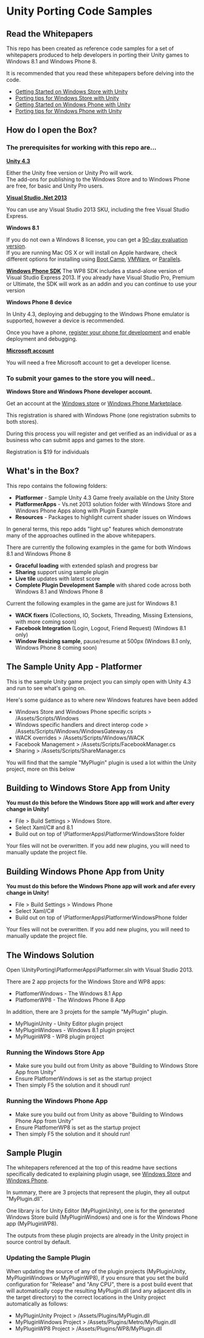 # Unity Porting Code Samples

## Read the Whitepapers

This repo has been created as reference code samples for a set of whitepapers produced to help developers in 
porting their Unity games to Windows 8.1 and Windows Phone 8.

It is recommended that you read these whitepapers before delving into the code.

- [Getting Started on Windows Store with Unity](http://aka.ms/unityWinStoreStart)
- [Porting tips for Windows Store with Unity](http://aka.ms/unityWinStoreTips)
- [Getting Started on Windows Phone with Unity](http://aka.ms/unitywpstart)
- [Porting tips for Windows Phone with Unity](http://aka.ms/unityWPTips)

## How do I open the Box?

### The prerequisites for working with this repo are...

**[Unity 4.3](http://unity3d.com/unity/download)**

Either the Unity free version or Unity Pro will work.  
The add-ons for publishing to the Windows Store and to Windows Phone are free, for basic and Unity Pro users. 

**[Visual Studio .Net 2013](http://www.microsoft.com/visualstudio/eng/downloads)**

You can use any Visual Studio 2013 SKU, including the free Visual Studio Express.   

**Windows 8.1**

If you do not own a Windows 8 license, you can get a [90-day evaluation version](http://msdn.microsoft.com/en-US/evalcenter/jj554510.aspx?wt.mc_id=MEC_132_1_4).  
If you are running Mac OS X or will install on Apple hardware, 
check different options for installing using [Boot Camp](http://msdn.microsoft.com/en-us/library/windows/apps/jj945423.aspx), [VMWare](http://msdn.microsoft.com/en-us/library/windows/apps/jj945426.aspx), or [Parallels](http://msdn.microsoft.com/en-us/library/windows/apps/jj945424.aspx).   

**[Windows Phone SDK](https://dev.windowsphone.com/en-us/downloadsdk)**
The WP8 SDK includes a stand-alone version of Visual Studio Express 2013. If you already have Visual Studio Pro, Premium or Ultimate, the SDK will work as an addin and you can continue to use your version

**Windows Phone 8 device**  

In Unity 4.3, deploying and debugging to the Windows Phone emulator is supported, however a device is recommended.

Once you have a phone, [register your phone for development](http://msdn.microsoft.com/en-us/library/windowsphone/develop/ff769508.aspx) and enable deployment and debugging. 

**[Microsoft account](http://signup.live.com/)**

You will need a free Microsoft account to get a developer license.  

### To submit your games to the store you will need..

**Windows Store and Windows Phone developer account.**

Get an account at the [Windows store](http://dev.windows.com) or [Windows Phone Marketplace](http://dev.windowsphone.com). 

This registration is shared with Windows Phone (one registration submits to both stores). 

During this process you will register and get verified as an individual or as a business who can submit apps and games to the store.  

Registration is $19 for individuals

## What's in the Box?

This repo contains the following folders:

-  **Platformer** - Sample Unity 4.3 Game freely available on the Unity Store
-  **PlatformerApps** - Vs.net 2013 solution folder with Windows Store and Windows Phone Apps along with Plugin Example
-  **Resources** -  Packages to highlight current shader issues on Windows

In general terms, this repo adds "light up" features which demonstrate many of the approaches outlined in the above 
whitepapers. 

There are currently the following examples in the game for both Windows 8.1 and Windows Phone 8

- **Graceful loading** with extended splash and progress bar
- **Sharing** support using sample plugin
- **Live tile** updates with latest score
- **Complete Plugin Development Sample** with shared code across both Windows 8.1 and Wndows Phone 8

Current the following examples in the game are just for Windows 8.1

- **WACK fixers** (Collections, IO, Sockets, Threading, Missing Extensions, with more coming soon)
- **Facebook Integration** (Login, Logout, Friend Request) (Windows 8.1 only)
- **Window Resizing sample**, pause/resume at 500px (Windows 8.1 only, Windows Phone 8 coming soon)

## The Sample Unity App - Platformer

This is the sample Unity game project you can simply open with Unity 4.3 and run to see what's going on.

Here's some guidance as to where new Windows features have been added

- Windows Store and Windows Phone specific scripts > /Assets/Scripts/Windows
- Windows specific handlers and direct interop code > /Assets/Scripts/Windows/WindowsGateway.cs
- WACK overrides > /Assets/Scripts/Windows/WACK
- Facebook Management > /Assets/Scripts/FacebookManager.cs
- Sharing > /Assets/Scripts/ShareManager.cs

You will find that the sample "MyPlugin" plugin is used a lot within the Unity project, more on this below

## Building to Windows Store App from Unity

**You must do this before the Windows Store app will work and after every change in Unity!**

- File > Build Settings > Windows Store. 
- Select Xaml/C# and 8.1
- Build out on top of \PlatformerApps\PlatformerWindowsStore folder

Your files will not be overwritten. If you add new plugins, you will need to manually update the project file.

## Building Windows Phone App from Unity

**You must do this before the Windows Phone app will work and afer every change in Unity!**

- File > Build Settings > Windows Phone
- Select Xaml/C# 
- Build out on top of \PlatformerApps\PlatformerWindowsPhone folder

Your files will not be overwritten. If you add new plugins, you will need to manually update the project file.

## The Windows Solution

Open \UnityPorting\PlatformerApps\Platformer.sln with Visual Studio 2013. 

There are 2 app projects for the Windows Store and WP8 apps:

- PlatfomerWindows - The Windows 8.1 App
- PlatfomerWP8 - The Windows Phone 8 App
 
In addition, there are 3 projets for the sample "MyPlugin" plugin.

- MyPluginUnity - Unity Editor plugin project
- MyPluginWindows - Windows 8.1 plugin project
- MyPluginWP8 - WP8 plugin project

### Running the Windows Store App

- Make sure you build out from Unity as above "Building to Windows Store App from Unity"
- Ensure PlatfomerWindows is set as the startup project
- Then simply F5 the solution and it shoudl run!

### Running the Windows Phone App

- Make sure you build out from Unity as above "Building to Windows Phone App from Unity"
- Ensure PlatfomerWP8 is set as the startup project
- Then simply F5 the solution and it should run!

## Sample Plugin

The whitepapers referenced at the top of this readme have sections specifically dedicated to explaining 
plugin usage, see [Windows Store](http://aka.ms/unityWinStoreTips) and [Windows Phone](http://aka.ms/unityWPTips).

In summary, there are 3 projects that represent the plugin, they all output "MyPlugin.dll". 

One library is for Unity Editor (MyPluginUnity), one is for the generated Windows Store build (MyPluginWindows) 
and one is for the Windows Phone app (MyPluginWP8). 

The outputs from these plugin projects are already in the Unity project in source control by default.

### Updating the Sample Plugin

When updating the source of any of the plugin projects (MyPluginUnity, MyPluginWindows or MyPluginWP8), if you ensure 
that you set the build configuration for "Release" and "Any CPU", there is a post build event that will automatically 
copy the resulting MyPlugin.dll (and any adjacent dlls in the target directory) to the correct locations in the Unity project automatically as follows:

- MyPluginUnity Project > /Assets/Plugins/MyPlugin.dll 
- MyPluginWindows Project > /Assets/Plugins/Metro/MyPlugin.dll
- MyPluginWP8 Project > /Assets/Plugins/WP8/MyPlugin.dll



